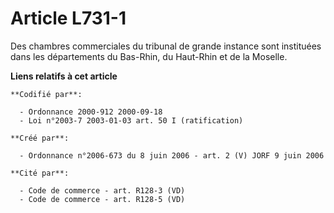 # Article L731-1

Des chambres commerciales du tribunal de grande instance sont instituées dans les départements du Bas-Rhin, du Haut-Rhin et
de la Moselle.

**Liens relatifs à cet article**

	**Codifié par**:

	  - Ordonnance 2000-912 2000-09-18
	  - Loi n°2003-7 2003-01-03 art. 50 I (ratification)

	**Créé par**:

	  - Ordonnance n°2006-673 du 8 juin 2006 - art. 2 (V) JORF 9 juin 2006

	**Cité par**:

	  - Code de commerce - art. R128-3 (VD)
	  - Code de commerce - art. R128-5 (VD)
